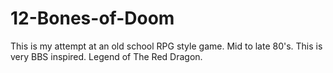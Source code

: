# 12-Bones-of-Doom
This is my attempt at an old school RPG style game. Mid to late 80's. This is very BBS inspired. Legend of The Red Dragon.
